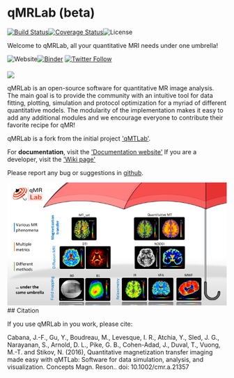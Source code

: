 # qMRLab (beta)
[![Build Status](https://travis-ci.org/neuropoly/qMRLab.svg?branch=master)](https://travis-ci.org/neuropoly/qMRLab)[![Coverage Status](https://coveralls.io/repos/github/neuropoly/qMRLab/badge.svg?branch=master)](https://coveralls.io/github/neuropoly/qMRLab?branch=master)![License](https://img.shields.io/github/license/mashape/apistatus.svg)

Welcome to qMRLab, all your quantitative MRI needs under one umbrella! 

![Website](https://img.shields.io/badge/Website-qmrlab.org-red.svg)[![Binder](https://mybinder.org/badge.svg)](https://mybinder.org/v2/gh/neuropoly/qMRLab/bids?filepath=qMRLab/mt_sat_example.ipynb)
[![Twitter Follow](https://img.shields.io/twitter/follow/espadrine.svg?style=social&label=Follow)](https://twitter.com/qmrlab)

<img src="https://github.com/qMRLab/qmrlab.github.io/blob/master/assets/images/carousel2.gif" width = "1000" align="middle">

qMRLab is an open-source software for quantitative MR image analysis. The main goal
is to provide the community with an intuitive tool for data fitting, plotting, simulation and protocol optimization for a myriad of different quantitative models.
The modularity of the implementation makes it easy to add any additional modules and we encourage everyone to contribute their favorite recipe for qMR!

qMRLab is a fork from the initial project ['qMTLab'](https://github.com/neuropoly/qMTLab).  

For **documentation**, visit the ['Documentation website'](http://qmrlab.readthedocs.io/)
If you are a developer, visit the ['Wiki page'](https://github.com/neuropoly/qMRLab/wiki) 


Please report any bug or suggestions in [github](https://github.com/neuropoly/qMRLab/issues).

<img src="qMRLab-intro.png" width="1000">
## Citation

If you use qMRLab in you work, please cite:

Cabana, J.-F., Gu, Y., Boudreau, M., Levesque, I. R., Atchia, Y., Sled, J. G., Narayanan, S., Arnold, D. L., Pike, G. B., Cohen-Adad, J., Duval, T., Vuong, M.-T. and Stikov, N. (2016), Quantitative magnetization transfer imaging made easy with qMTLab: Software for data simulation, analysis, and visualization. Concepts Magn. Reson.. doi: 10.1002/cmr.a.21357

